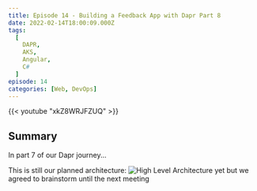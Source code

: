 ```yaml
---
title: Episode 14 - Building a Feedback App with Dapr Part 8
date: 2022-02-14T18:00:09.000Z
tags:
  [
    DAPR,
    AKS,
    Angular,
    C#
  ]
episode: 14
categories: [Web, DevOps]
---
```


{{< youtube "xkZ8WRJFZUQ" >}}

## Summary

In part 7 of our Dapr journey... 

This is still our planned architecture:
![High Level Architecture](/episode-0008/highlevel.png) yet but we agreed to brainstorm until the next meeting

